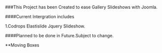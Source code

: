 ###This Project has been Created to ease Gallery Slideshows with Joomla.

####Current Intergration includes

1.Codrops Elastislide Jquery Slideshow.

####Planned to be done in Future.Subject to change.

**Moving Boxes
